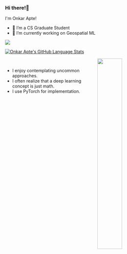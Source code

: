 ### Hi there!👋

I'm Onkar Apte!

- 🔭 I’m a CS Graduate Student
- 🌱 I’m currently working on Geospatial ML

![](https://komarev.com/ghpvc/?username=onapte&color=blueviolet)

[![Onkar Apte's GitHub Language Stats](https://github-readme-stats.vercel.app/api/top-langs/?username=onapte&langs_count=5&theme=tokyonight)]()

<div>
  <img align='right' src="https://github.com/Anmol-Baranwal/Cool-GIFs-For-GitHub/assets/74038190/0c7eb6ed-663b-4ce4-bfbd-18239a38ba1b" width='40%'>
  <br>

- I enjoy contemplating uncommon approaches.
- I often realize that a deep learning concept is just math.
- I use PyTorch for implementation.

</div>
<br>
<br>
<br>
<br>
